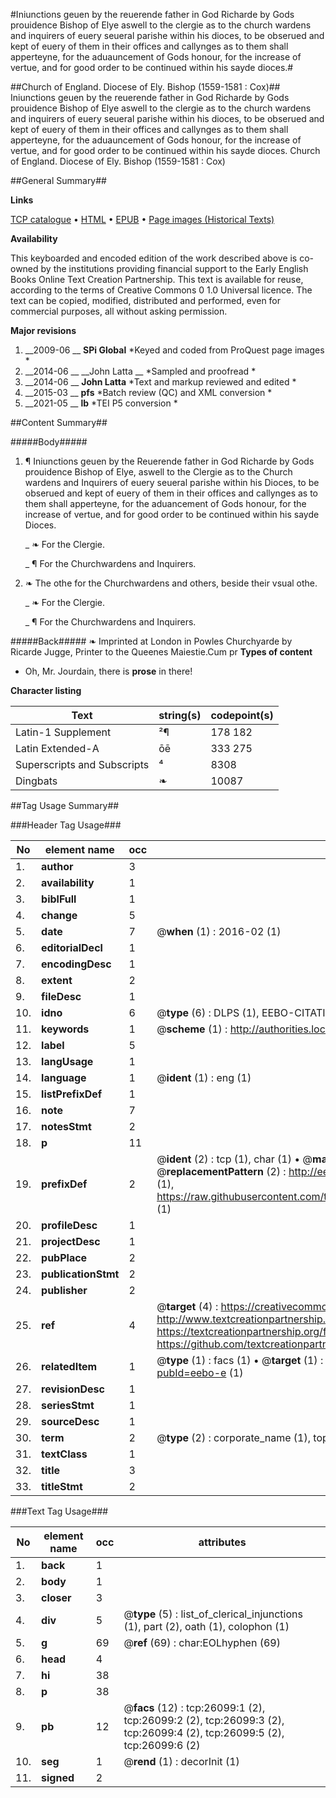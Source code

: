 #Iniunctions geuen by the reuerende father in God Richarde by Gods prouidence Bishop of Elye aswell to the clergie as to the church wardens and inquirers of euery seueral parishe within his dioces, to be obserued and kept of euery of them in their offices and callynges as to them shall apperteyne, for the aduauncement of Gods honour, for the increase of vertue, and for good order to be continued within his sayde dioces.#

##Church of England. Diocese of Ely. Bishop (1559-1581 : Cox)##
Iniunctions geuen by the reuerende father in God Richarde by Gods prouidence Bishop of Elye aswell to the clergie as to the church wardens and inquirers of euery seueral parishe within his dioces, to be obserued and kept of euery of them in their offices and callynges as to them shall apperteyne, for the aduauncement of Gods honour, for the increase of vertue, and for good order to be continued within his sayde dioces.
Church of England. Diocese of Ely. Bishop (1559-1581 : Cox)

##General Summary##

**Links**

[TCP catalogue](http://www.ota.ox.ac.uk/tcp/)  • 
[HTML](http://tei.it.ox.ac.uk/tcp/Texts-HTML/free/A00/A00175.html)  • 
[EPUB](http://tei.it.ox.ac.uk/tcp/Texts-EPUB/free/A00/A00175.epub) • 
[Page images (Historical Texts)](https://historicaltexts.jisc.ac.uk/eebo-23025557e)

**Availability**

This keyboarded and encoded edition of the work described above is co-owned by the
    institutions providing financial support to the Early English Books Online Text Creation
    Partnership. This text is available for reuse, according to the terms of  Creative Commons 0 1.0 Universal
    licence. The text can be copied, modified, distributed and performed, even for commercial
    purposes, all without asking permission.

**Major revisions**

1. __2009-06 __ __SPi Global__ *Keyed and coded from ProQuest page images *
1. __2014-06 __ __John Latta __ *Sampled and proofread *
1. __2014-06 __ __John Latta__ *Text and markup reviewed and edited *
1. __2015-03 __ __pfs__ *Batch review (QC) and XML conversion *
1. __2021-05 __ __lb__ *TEI P5 conversion *

##Content Summary##

#####Body#####

1. ¶ Iniunctions geuen by the Reuerende father in God Richarde by Gods prouidence Bishop of Elye, aswell to the Clergie as to the Church wardens and Inquirers of euery seueral parishe within his Dioces, to be obserued and kept of euery of them in their offices and callynges as to them shall apperteyne, for the aduancement of Gods honour, for the increase of vertue, and for good order to be continued within his sayde Dioces.

    _ ❧ For the Clergie.

    _ ¶ For the Churchwardens and Inquirers.

1. ❧ The othe for the Churchwardens and others, beside their vsual othe.

    _ ❧ For the Clergie.

    _ ¶ For the Churchwardens and Inquirers.

#####Back#####
❧ Imprinted at London in Powles Churchyarde by Ricarde Jugge, Printer to the Queenes Maiestie.Cum pr
**Types of content**

  * Oh, Mr. Jourdain, there is **prose** in there!

**Character listing**


|Text|string(s)|codepoint(s)|
|---|---|---|
|Latin-1 Supplement|²¶|178 182|
|Latin Extended-A|ōē|333 275|
|Superscripts             and Subscripts|⁴|8308|
|Dingbats|❧|10087|

##Tag Usage Summary##

###Header Tag Usage###

|No|element name|occ|attributes|
|---|---|---|---|
|1.|__author__|3||
|2.|__availability__|1||
|3.|__biblFull__|1||
|4.|__change__|5||
|5.|__date__|7| @__when__ (1) : 2016-02 (1)|
|6.|__editorialDecl__|1||
|7.|__encodingDesc__|1||
|8.|__extent__|2||
|9.|__fileDesc__|1||
|10.|__idno__|6| @__type__ (6) : DLPS (1), EEBO-CITATION (1), VID (1), EEBO-PROQUEST (1), STC (2)|
|11.|__keywords__|1| @__scheme__ (1) : http://authorities.loc.gov/ (1)|
|12.|__label__|5||
|13.|__langUsage__|1||
|14.|__language__|1| @__ident__ (1) : eng (1)|
|15.|__listPrefixDef__|1||
|16.|__note__|7||
|17.|__notesStmt__|2||
|18.|__p__|11||
|19.|__prefixDef__|2| @__ident__ (2) : tcp (1), char (1)  •  @__matchPattern__ (2) : ([0-9\-]+):([0-9IVX]+) (1), (.+) (1)  •  @__replacementPattern__ (2) : http://eebo.chadwyck.com/downloadtiff?vid=$1&page=$2 (1), https://raw.githubusercontent.com/textcreationpartnership/Texts/master/tcpchars.xml#$1 (1)|
|20.|__profileDesc__|1||
|21.|__projectDesc__|1||
|22.|__pubPlace__|2||
|23.|__publicationStmt__|2||
|24.|__publisher__|2||
|25.|__ref__|4| @__target__ (4) : https://creativecommons.org/publicdomain/zero/1.0/ (1), http://www.textcreationpartnership.org/docs/. (1), https://textcreationpartnership.org/faq/#faq05 (1), https://github.com/textcreationpartnership (1)|
|26.|__relatedItem__|1| @__type__ (1) : facs (1)  •  @__target__ (1) : https://data.historicaltexts.jisc.ac.uk/view?pubId=eebo-e (1)|
|27.|__revisionDesc__|1||
|28.|__seriesStmt__|1||
|29.|__sourceDesc__|1||
|30.|__term__|2| @__type__ (2) : corporate_name (1), topical_term (1)|
|31.|__textClass__|1||
|32.|__title__|3||
|33.|__titleStmt__|2||


###Text Tag Usage###

|No|element name|occ|attributes|
|---|---|---|---|
|1.|__back__|1||
|2.|__body__|1||
|3.|__closer__|3||
|4.|__div__|5| @__type__ (5) : list_of_clerical_injunctions (1), part (2), oath (1), colophon (1)|
|5.|__g__|69| @__ref__ (69) : char:EOLhyphen (69)|
|6.|__head__|4||
|7.|__hi__|38||
|8.|__p__|38||
|9.|__pb__|12| @__facs__ (12) : tcp:26099:1 (2), tcp:26099:2 (2), tcp:26099:3 (2), tcp:26099:4 (2), tcp:26099:5 (2), tcp:26099:6 (2)|
|10.|__seg__|1| @__rend__ (1) : decorInit (1)|
|11.|__signed__|2||
